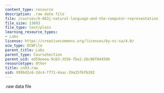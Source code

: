 ```yaml
---
content_type: resource
description: .raw data file
file: /courses/6-863j-natural-language-and-the-computer-representation-of-knowledge-spring-2003/999bd3c62dc4f7714aac29a25fbfb392_cn03.raw
file_size: 13893
file_type: text/plain
learning_resource_types:
- Labs
license: https://creativecommons.org/licenses/by-nc-sa/4.0/
ocw_type: OCWFile
parent_title: Labs
parent_type: CourseSection
parent_uid: ed59eeea-9cb3-3556-fbe2-26c06f844506
resourcetype: Other
title: cn03.raw
uid: 999bd3c6-2dc4-f771-4aac-29a25fbfb392
---
```

.raw data file